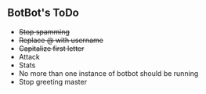 ## BotBot's ToDo

* ~~Stop spamming~~
* ~~Replace @ with username~~
* ~~Capitalize first letter~~
* Attack
* Stats
* No more than one instance of botbot should be running
* Stop greeting master
